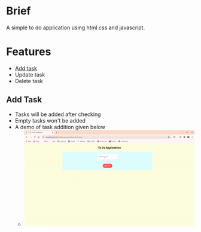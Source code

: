 # Brief
A simple to do application using html css and javascript.

# Features
- [Add task](#add-task)
- Update task
- Delete task

## Add Task
- Tasks will be added after checking
- Empty tasks won't be added
- A demo of task addition given below
    - ![](Assets/To%20Do%20Demo.gif)